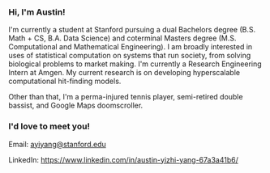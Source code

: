 ### Hi, I'm Austin! 

I'm currently a student at Stanford pursuing a dual Bachelors degree (B.S. Math + CS, B.A. Data Science) and coterminal Masters degree (M.S. Computational and Mathematical Engineering). I am broadly interested in uses of statistical computation on systems that run society, from solving biological problems to market making. I'm currently a Research Engineering Intern at Amgen. My current research is on developing hyperscalable computational hit-finding models. 

Other than that, I'm a perma-injured tennis player, semi-retired double bassist, and Google Maps doomscroller. 

### I'd love to meet you! 

Email: ayiyang@stanford.edu

LinkedIn: https://www.linkedin.com/in/austin-yizhi-yang-67a3a41b6/

